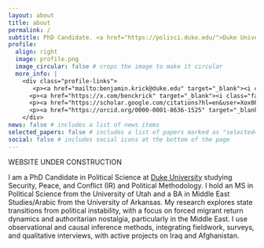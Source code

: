 ```yaml
---
layout: about
title: about
permalink: /
subtitle: PhD Candidate. <a href="https://polisci.duke.edu/">Duke University</a>.
profile:
  align: right
  image: profile.png
  image_circular: false # crops the image to make it circular
  more_info: |
    <div class="profile-links">
       <p><a href="mailto:benjamin.krick@duke.edu" target="_blank"><i class="fas fa-envelope fa-2x"></a></p>
      <p><a href="https://x.com/benckrick" target="_blank"><i class="fab fa-x-twitter fa-2x"></i></a></p>
      <p><a href="https://scholar.google.com/citations?hl=en&user=Xox0FTkAAAAJ" target="_blank"><i class="ai ai-google-scholar-square fa-2x"></i></a></p>
      <p><a href="https://orcid.org/0000-0001-8636-1525" target="_blank"><i class="ai ai-orcid fa-2x"></i></a></p>
    </div>
news: false # includes a list of news items
selected_papers: false # includes a list of papers marked as "selected={true}"
social: false # includes social icons at the bottom of the page
---
```

WEBSITE UNDER CONSTRUCTION 

I am a PhD Candidate in Political Science at [Duke University](https://polisci.duke.edu/) studying Security, Peace, and Conflict (IR) and Political Methodology. I hold an MS in Political Science from the University of Utah and a BA in Middle East Studies/Arabic from the University of Arkansas. My research explores state transitions from political instability, with a focus on forced migrant return dynamics and authoritarian nostalgia, particularly in the Middle East. I use observational and causal inference methods, integrating fieldwork, surveys, and qualitative interviews, with active projects on Iraq and Afghanistan.
